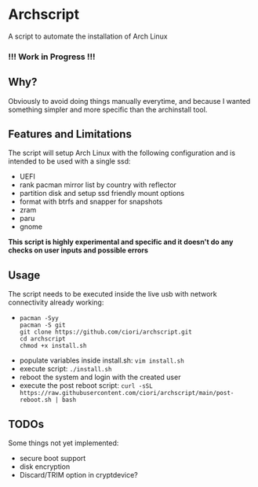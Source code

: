 # Archscript

A script to automate the installation of Arch Linux

### **!!! Work in Progress !!!**

## Why?

Obviously to avoid doing things manually everytime, and because I wanted something simpler and more specific than the archinstall tool.

## Features and Limitations

The script will setup Arch Linux with the following configuration and is intended to be used with a single ssd:
- UEFI
- rank pacman mirror list by country with reflector
- partition disk and setup ssd friendly mount options
- format with btrfs and snapper for snapshots
- zram
- paru
- gnome

**This script is highly experimental and specific and it doesn't do any checks on user inputs and possible errors**

## Usage

The script needs to be executed inside the live usb with network connectivity already working:
- ```
  pacman -Syy
  pacman -S git
  git clone https://github.com/ciori/archscript.git
  cd archscript
  chmod +x install.sh
  ```
- populate variables inside install.sh: `vim install.sh`
- execute script: `./install.sh`
- reboot the system and login with the created user
- execute the post reboot script: `curl -sSL https://raw.githubusercontent.com/ciori/archscript/main/post-reboot.sh | bash`

## TODOs

Some things not yet implemented:
- secure boot support
- disk encryption
- Discard/TRIM option in cryptdevice?